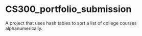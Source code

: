 # CS300_portfolio_submission
A project that uses hash tables to sort a list of college courses alphanumerically.
